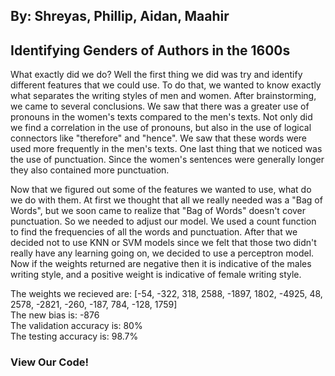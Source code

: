 ## By: Shreyas, Phillip, Aidan, Maahir

## Identifying Genders of Authors in the 1600s

What exactly did we do? Well the first thing we did was try and identify different features that we could use. To do that, we wanted to know exactly what separates the writing styles of men and women. After brainstorming, we came to several conclusions. We saw that there was a greater use of pronouns in the women's texts compared to the men's texts. Not only did we find a correlation in the use of pronouns, but also in the use of logical connectors like "therefore" and "hence". We saw that these words were used more frequently in the men's texts. One last thing that we noticed was the use of punctuation. Since the women's sentences were generally longer they also contained more punctuation. 

Now that we figured out some of the features we wanted to use, what do we do with them. At first we thought that all we really needed was a "Bag of Words", but we soon came to realize that "Bag of Words" doesn't cover punctuation. So we needed to adjust our model. We used a count function to find the frequencies of all the words and punctuation. After that we decided not to use KNN or SVM models since we felt that those two didn't really have any learning going on, we decided to use a perceptron model. Now if the weights returned are negative then it is indicative of the males writing style, and a positive weight is indicative of female writing style.

The weights we recieved are: [-54,  -322,   318,  2588, -1897,  1802, -4925,    48,  2578, -2821,  -260,  -187,   784,  -128,  1759] <br>
The new bias is: -876 <br>
The validation accuracy is: 80%  <br>
The testing accuracy is: 98.7%

<body>
        <div class = "center">
            <h3>View Our Code!</h3>
            <script src="https://gist.github.com/shreyas-s125/74bdb14a1dafab9619a30c08c73ff714.js"></script>
        </div>
    </body>  




